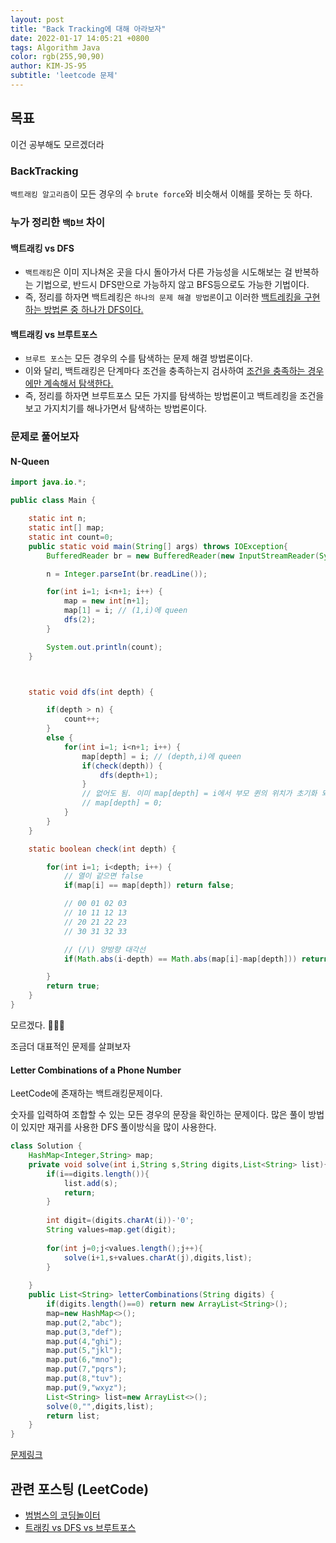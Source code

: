 ```yaml
---
layout: post
title: "Back Tracking에 대해 아라보자"
date: 2022-01-17 14:05:21 +0800
tags: Algorithm Java
color: rgb(255,90,90)
author: KIM-JS-95
subtitle: 'leetcode 문제'
---
```


## 목표
 이건 공부해도 모르겠더라 

### BackTracking

`백트래킹 알고리즘`이 모든 경우의 수 `brute force`와 비슷해서 이해를 못하는 듯 하다.

### 누가 정리한 `백D브` 차이
#### 백트래킹 vs DFS

* `백트래킹`은 이미 지나쳐온 곳을 다시 돌아가서 다른 가능성을 시도해보는 걸 반복하는 기법으로, 반드시 DFS만으로 가능하지 않고 BFS등으로도 가능한 기법이다.
* 즉, 정리를 하자면 백트레킹은 `하나의 문제 해결 방법론`이고 이러한 <u>백트레킹을 구현하는 방법론 중 하나가 DFS이다.</u>

#### 백트래킹 vs 브루트포스

* `브루트 포스`는 모든 경우의 수를 탐색하는 문제 해결 방법론이다.
* 이와 달리, 백트래킹은 단계마다 조건을 충족하는지 검사하여 <u>조건을 충족하는 경우에만 계속해서 탐색한다.</u>
* 즉, 정리를 하자면 브루트포스 모든 가지를 탐색하는 방법론이고 백트레킹을 조건을 보고 가지치기를 해나가면서 탐색하는 방법론이다.

### 문제로 풀어보자

#### N-Queen
```java
import java.io.*;

public class Main {

    static int n;
    static int[] map;
    static int count=0;
    public static void main(String[] args) throws IOException{
        BufferedReader br = new BufferedReader(new InputStreamReader(System.in));

        n = Integer.parseInt(br.readLine());

        for(int i=1; i<n+1; i++) {
            map = new int[n+1];
            map[1] = i; // (1,i)에 queen
            dfs(2);
        }

        System.out.println(count);
    }



    static void dfs(int depth) {

        if(depth > n) {
            count++;
        }
        else {
            for(int i=1; i<n+1; i++) {
                map[depth] = i; // (depth,i)에 queen 
                if(check(depth)) {
                    dfs(depth+1);
                }
                // 없어도 됨. 이미 map[depth] = i에서 부모 퀸의 위치가 초기화 되었기 때문이다.
                // map[depth] = 0;   
            }
        }
    }

    static boolean check(int depth) {

        for(int i=1; i<depth; i++) {
            // 열이 같으면 false
            if(map[i] == map[depth]) return false;

            // 00 01 02 03
            // 10 11 12 13
            // 20 21 22 23
            // 30 31 32 33

            // (/\) 양방향 대각선 
            if(Math.abs(i-depth) == Math.abs(map[i]-map[depth])) return false;

        }
        return true;
    }
}
```

모르겠다. 🤔🤔🤔

조금더 대표적인 문제를 살펴보자

#### Letter Combinations of a Phone Number
LeetCode에 존재하는 백트래킹문제이다.

숫자를 입력하여 조합할 수 있는 모든 경우의 문장을 확인하는 문제이다.
많은 풀이 방법이 있지만 재귀를 사용한 DFS 풀이방식을 많이 사용한다.


```java
class Solution {
    HashMap<Integer,String> map;
    private void solve(int i,String s,String digits,List<String> list){
        if(i==digits.length()){
            list.add(s);
            return;
        }
        
        int digit=(digits.charAt(i))-'0';
        String values=map.get(digit);
        
        for(int j=0;j<values.length();j++){
            solve(i+1,s+values.charAt(j),digits,list);
        }
        
    }
    public List<String> letterCombinations(String digits) {
        if(digits.length()==0) return new ArrayList<String>();
        map=new HashMap<>();
        map.put(2,"abc");
        map.put(3,"def");
        map.put(4,"ghi");
        map.put(5,"jkl");
        map.put(6,"mno");
        map.put(7,"pqrs");
        map.put(8,"tuv");
        map.put(9,"wxyz");
        List<String> list=new ArrayList<>();
        solve(0,"",digits,list);
        return list;
    }
}
```


[문제링크](https://leetcode.com/problems/letter-combinations-of-a-phone-number/)

## 관련 포스팅 (LeetCode)
* [범범스의 코딩놀이터](https://bumbums.tistory.com/3)
* [트래킹 vs DFS vs 브루트포스](https://github-wiki-see.page/m/joi0104/BOJ/wiki/%EB%B0%B1%ED%8A%B8%EB%9E%98%ED%82%B9-vs-DFS-vs-%EB%B8%8C%EB%A3%A8%ED%8A%B8%ED%8F%AC%EC%8A%A4)
